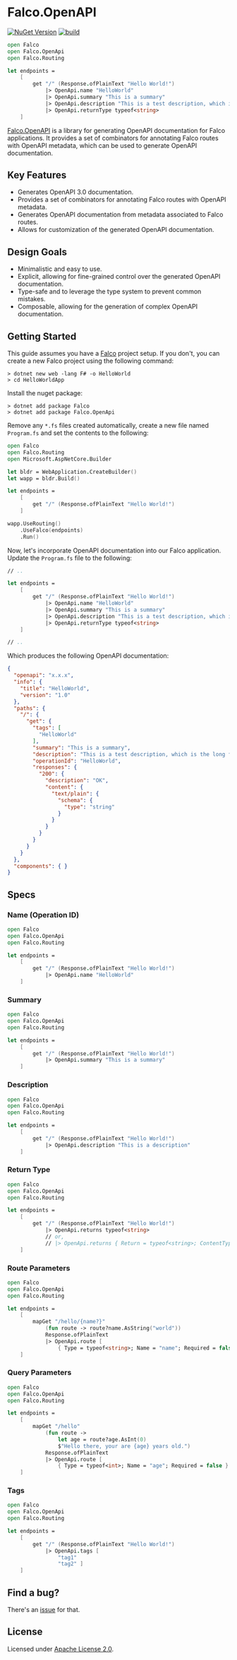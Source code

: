 # Falco.OpenAPI

[![NuGet Version](https://img.shields.io/nuget/v/Falco.OpenApi.svg)](https://www.nuget.org/packages/Falco.OpenApi)
[![build](https://github.com/pimbrouwers/Falco.OpenApi/actions/workflows/build.yml/badge.svg)](https://github.com/pimbrouwers/Falco.OpenApi/actions/workflows/build.yml)

```fsharp
open Falco
open Falco.OpenApi
open Falco.Routing

let endpoints =
    [
        get "/" (Response.ofPlainText "Hello World!")
            |> OpenApi.name "HelloWorld"
            |> OpenApi.summary "This is a summary"
            |> OpenApi.description "This is a test description, which is the long form of the summary."
            |> OpenApi.returnType typeof<string>
    ]
```

[Falco.OpenAPI](https://github.com/pimbrouwers/Falco.OpenAPI) is a library for generating OpenAPI documentation for Falco applications. It provides a set of combinators for annotating Falco routes with OpenAPI metadata, which can be used to generate OpenAPI documentation.

## Key Features

- Generates OpenAPI 3.0 documentation.
- Provides a set of combinators for annotating Falco routes with OpenAPI metadata.
- Generates OpenAPI documentation from metadata associated to Falco routes.
- Allows for customization of the generated OpenAPI documentation.

## Design Goals

- Minimalistic and easy to use.
- Explicit, allowing for fine-grained control over the generated OpenAPI documentation.
- Type-safe and to leverage the type system to prevent common mistakes.
- Composable, allowing for the generation of complex OpenAPI documentation.

## Getting Started

This guide assumes you have a [Falco](https://github.com/pimbrouwers/Falco) project setup. If you don't, you can create a new Falco project using the following command:

```shell
> dotnet new web -lang F# -o HelloWorld
> cd HelloWorldApp
```

Install the nuget package:

```shell
> dotnet add package Falco
> dotnet add package Falco.OpenApi
```

Remove any `*.fs` files created automatically, create a new file named `Program.fs` and set the contents to the following:

```fsharp
open Falco
open Falco.Routing
open Microsoft.AspNetCore.Builder

let bldr = WebApplication.CreateBuilder()
let wapp = bldr.Build()

let endpoints =
    [
        get "/" (Response.ofPlainText "Hello World!")
    ]

wapp.UseRouting()
    .UseFalco(endpoints)
    .Run()
```

Now, let's incorporate OpenAPI documentation into our Falco application. Update the `Program.fs` file to the following:

```fsharp
// ..

let endpoints =
    [
        get "/" (Response.ofPlainText "Hello World!")
            |> OpenApi.name "HelloWorld"
            |> OpenApi.summary "This is a summary"
            |> OpenApi.description "This is a test description, which is the long form of the summary."
            |> OpenApi.returnType typeof<string>
    ]

// ..
```

Which produces the following OpenAPI documentation:

```json
{
  "openapi": "x.x.x",
  "info": {
    "title": "HelloWorld",
    "version": "1.0"
  },
  "paths": {
    "/": {
      "get": {
        "tags": [
          "HelloWorld"
        ],
        "summary": "This is a summary",
        "description": "This is a test description, which is the long form of the summary",
        "operationId": "HelloWorld",
        "responses": {
          "200": {
            "description": "OK",
            "content": {
              "text/plain": {
                "schema": {
                  "type": "string"
                }
              }
            }
          }
        }
      }
    }
  },
  "components": { }
}
```

## Specs

### Name (Operation ID)

```fsharp
open Falco
open Falco.OpenApi
open Falco.Routing

let endpoints =
    [
        get "/" (Response.ofPlainText "Hello World!")
            |> OpenApi.name "HelloWorld"
    ]
```

### Summary

```fsharp
open Falco
open Falco.OpenApi
open Falco.Routing

let endpoints =
    [
        get "/" (Response.ofPlainText "Hello World!")
            |> OpenApi.summary "This is a summary"
    ]
```

### Description

```fsharp
open Falco
open Falco.OpenApi
open Falco.Routing

let endpoints =
    [
        get "/" (Response.ofPlainText "Hello World!")
            |> OpenApi.description "This is a description"
    ]
```

### Return Type

```fsharp
open Falco
open Falco.OpenApi
open Falco.Routing

let endpoints =
    [
        get "/" (Response.ofPlainText "Hello World!")
            |> OpenApi.returns typeof<string>
            // or,
            // |> OpenApi.returns { Return = typeof<string>; ContentType = ["text/plain"]; Status = 200 }
    ]
```

### Route Parameters

```fsharp
open Falco
open Falco.OpenApi
open Falco.Routing

let endpoints =
    [
        mapGet "/hello/{name?}"
            (fun route -> route?name.AsString("world"))
            Response.ofPlainText
            |> OpenApi.route [
                { Type = typeof<string>; Name = "name"; Required = false } ]
    ]
```

### Query Parameters


```fsharp
open Falco
open Falco.OpenApi
open Falco.Routing

let endpoints =
    [
        mapGet "/hello"
            (fun route ->
                let age = route?age.AsInt(0)
                $"Hello there, your are {age} years old.")
            Response.ofPlainText
            |> OpenApi.route [
                { Type = typeof<int>; Name = "age"; Required = false } ]
    ]
```

### Tags

```fsharp
open Falco
open Falco.OpenApi
open Falco.Routing

let endpoints =
    [
        get "/" (Response.ofPlainText "Hello World!")
            |> OpenApi.tags [
                "tag1"
                "tag2" ]
    ]
```

## Find a bug?

There's an [issue](https://github.com/pimbrouwers/Falco.OpenApi/issues) for that.

## License

Licensed under [Apache License 2.0](https://github.com/pimbrouwers/Falco.OpenApi/blob/master/LICENSE).

